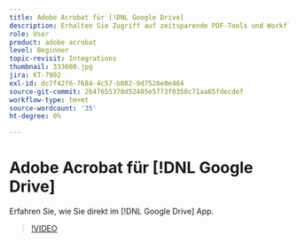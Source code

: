 ```yaml
---
title: Adobe Acrobat für [!DNL Google Drive]
description: Erhalten Sie Zugriff auf zeitsparende PDF-Tools und Workflows für elektronische Unterschriften direkt im [!DNL Google Drive] App
role: User
product: adobe acrobat
level: Beginner
topic-revisit: Integrations
thumbnail: 333600.jpg
jira: KT-7992
exl-id: dc7f42f6-7684-4c57-b082-9d7526e0e464
source-git-commit: 2b47655370d52405e5773f0358c71aa65fdecdef
workflow-type: tm+mt
source-wordcount: '35'
ht-degree: 0%

---
```


# Adobe Acrobat für [!DNL Google Drive]

Erfahren Sie, wie Sie direkt im [!DNL Google Drive] App.

>[!VIDEO](https://video.tv.adobe.com/v/333600?quality=12&learn=on&hidetitle=true)
